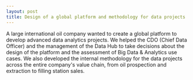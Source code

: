 ```yaml
---
layout: post
title: Design of a global platform and methodology for data projects
---
```


A large international oil company wanted to create a global platform to develop advanced data analytics projects. We helped the CDO (Chief Data Officer) and the management of the Data Hub to take decisions about the design of the platform and the assessment of Big Data & Analytics use cases. We also developed the internal methodology for the data projects across the entire company's value chain, from oil prospection and extraction to filling station sales.
